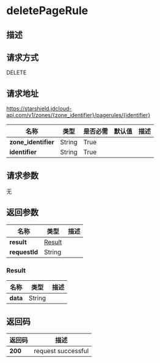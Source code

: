 # deletePageRule


## 描述


## 请求方式
DELETE

## 请求地址
https://starshield.jdcloud-api.com/v1/zones/{zone_identifier}/pagerules/{identifier}

|名称|类型|是否必需|默认值|描述|
|---|---|---|---|---|
|**zone_identifier**|String|True| | |
|**identifier**|String|True| | |

## 请求参数
无


## 返回参数
|名称|类型|描述|
|---|---|---|
|**result**|[Result](deletePageRule#result)| |
|**requestId**|String| |

### <div id="result">Result</div>
|名称|类型|描述|
|---|---|---|
|**data**|String| |

## 返回码
|返回码|描述|
|---|---|
|**200**|request successful|
